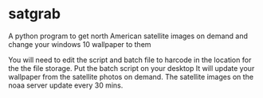 # satgrab
A python program to get north American satellite images on demand and change your windows 10 wallpaper to them

You will need to edit the script and batch file to harcode in the location for the the file storage. Put the batch script on your desktop
It will update your wallpaper from the satellite photos on demand. The satellite images on the noaa server update every 30 mins.
